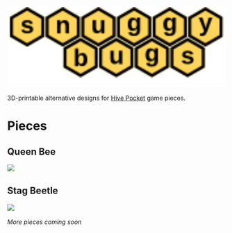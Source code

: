<img alt="Snuggy Bugs" src="https://raw.githubusercontent.com/tasssinclair/snuggy-bugs/main/logo.svg" width="600"/>

3D-printable alternative designs for <a href="https://www.gen42.com/games/hive-pocket">Hive Pocket</a> game pieces.

# Pieces
## Queen Bee
<img src="https://raw.githubusercontent.com/tasssinclair/trout-bout/master/bee.png" />

## Stag Beetle
<img src="https://raw.githubusercontent.com/tasssinclair/trout-bout/master/beetle.png" />

*More pieces coming soon*